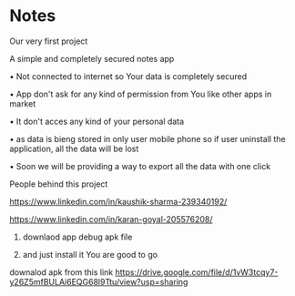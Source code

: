 # Notes
Our very first project

A simple and completely secured notes app
  
  • Not connected to internet so Your data is completely secured
  
  • App don't ask for any kind of permission from You like other apps in market
  
  • It don't acces any kind of your personal data
  
  • as data is bieng stored in only user mobile phone so if user uninstall the application, all the data will be lost
  
  • Soon we will be providing a way to export all the data with one click 
  
People behind this project 

https://www.linkedin.com/in/kaushik-sharma-239340192/

https://www.linkedin.com/in/karan-goyal-205576208/


1. downlaod app debug apk file

2. and just install it You are good to go

downalod apk from this link
https://drive.google.com/file/d/1vW3tcqy7-y26Z5mfBULAi6EQG68l9Ttu/view?usp=sharing

